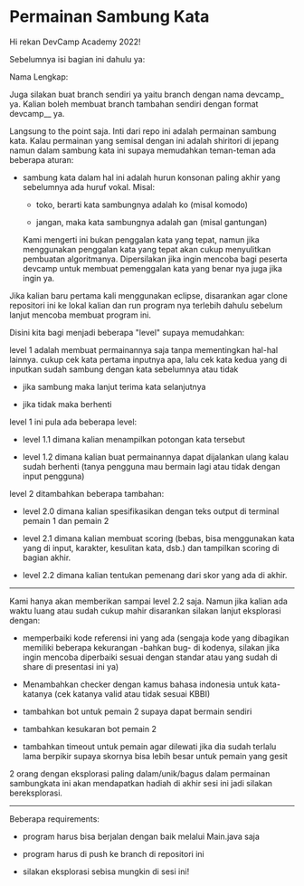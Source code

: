 # Permainan Sambung Kata

 Hi rekan DevCamp Academy 2022!
 
 Sebelumnya isi bagian ini dahulu ya:
 
 Nama Lengkap: 

 
 Juga silakan buat branch sendiri ya yaitu branch dengan nama devcamp_<namalengkap> ya. Kalian boleh membuat branch tambahan sendiri dengan format devcamp_<namalengkap>_<tambahaninfo> ya.


Langsung to the point saja. Inti dari repo ini adalah permainan sambung kata. Kalau permainan yang semisal dengan ini adalah shiritori di jepang namun dalam sambung kata ini supaya memudahkan teman-teman ada beberapa aturan:

- sambung kata dalam hal ini adalah hurun konsonan paling akhir yang sebelumnya ada huruf vokal. Misal:
  
  - toko, berarti kata sambungnya adalah ko (misal komodo)
  
  - jangan, maka kata sambungnya adalah gan (misal gantungan)
  
  Kami mengerti ini bukan penggalan kata yang tepat, namun jika menggunakan penggalan kata yang tepat akan cukup menyulitkan pembuatan algoritmanya. Dipersilakan jika ingin mencoba bagi peserta devcamp untuk membuat pemenggalan kata yang benar nya juga jika ingin ya.



Jika kalian baru pertama kali menggunakan eclipse, disarankan agar clone repositori ini ke lokal kalian dan run program nya terlebih dahulu sebelum lanjut mencoba membuat program ini.



Disini kita bagi menjadi beberapa "level" supaya memudahkan:

level 1 adalah membuat permainannya saja tanpa mementingkan hal-hal lainnya. cukup cek kata pertama inputnya apa, lalu cek kata kedua yang di inputkan sudah sambung dengan kata sebelumnya atau tidak

- jika sambung maka lanjut terima kata selanjutnya

- jika tidak maka berhenti

level 1 ini pula ada beberapa level:

- level 1.1 dimana kalian menampilkan potongan kata tersebut

- level 1.2 dimana kalian buat permainannya dapat dijalankan ulang kalau sudah berhenti (tanya pengguna mau bermain lagi atau tidak dengan input pengguna)

level 2 ditambahkan beberapa tambahan:

- level 2.0 dimana kalian spesifikasikan dengan teks output di terminal pemain 1 dan pemain 2

- level 2.1 dimana kalian membuat scoring (bebas, bisa menggunakan kata yang di input, karakter, kesulitan kata, dsb.) dan tampilkan scoring di bagian akhir.

- level 2.2 dimana kalian tentukan pemenang dari skor yang ada di akhir.



---

Kami hanya akan memberikan sampai level 2.2 saja. Namun jika kalian ada waktu luang atau sudah cukup mahir disarankan silakan lanjut eksplorasi dengan:

- memperbaiki kode referensi ini yang ada (sengaja kode yang dibagikan memiliki beberapa kekurangan -bahkan bug- di kodenya, silakan jika ingin mencoba diperbaiki sesuai dengan standar atau yang sudah di share di presentasi ini ya)

- Menambahkan checker dengan kamus bahasa indonesia untuk kata-katanya (cek katanya valid atau tidak sesuai KBBI)

- tambahkan bot untuk pemain 2 supaya dapat bermain sendiri

- tambahkan kesukaran bot pemain 2

- tambahkan timeout untuk pemain agar dilewati jika dia sudah terlalu lama berpikir supaya skornya bisa lebih besar untuk pemain yang gesit



2 orang dengan eksplorasi paling dalam/unik/bagus dalam permainan sambungkata ini akan mendapatkan hadiah di akhir sesi ini jadi silakan bereksplorasi.



---

Beberapa requirements:

- program harus bisa berjalan dengan baik melalui Main.java saja

- program harus di push ke branch di repositori ini

- silakan eksplorasi sebisa mungkin di sesi ini!
